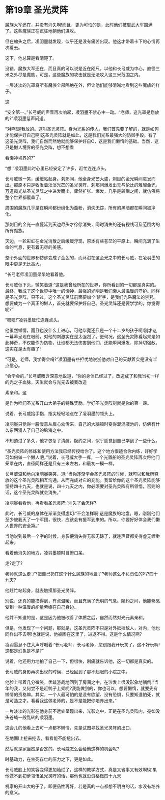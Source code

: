 # 第19章 圣光灵阵

魔族大军还在，并没有消失啊!而且，更为可怕的是，此时他们被靡武大军围满了。这些魔族正在疯狂地朝他们进攻。

但在缩头之后，凌羽墨就发现，似乎还是没有痛苦出现。他这才带着卡下的心情再次看去。

这下，他总算是看清楚了。

没错，魔族大军还在，而且真的可以说是近在咫尺。以他和长弓威为中心，直径三米之外尽是魔族，可是，这些魔族的攻击就是无法攻入这三米范围之内。

一层淡淡的光罩将所有魔族全部隔绝在外，但让他们能够清晰地看到这些魔族的样子。

这

“安全第一。”长弓威的声音再次响起，凌羽墨不禁心中一动。“老师，这光罩是您放的?”凌羽墨低声问道。

“对啊!是我放的。这叫圣光灵阵。身为光系的传人，我们首先要了解的，就是如何才能保护好自己啊!这圣光灵阵就是如此，这是我们光系最强大的防御手段。有了这圣光灵阵，我们自然而然地就能够保护好自C，这是我们懒惰的基础。当然，这只是懒人境界的圣光灵阵，想不想看

看懒神境界的?”

“想!”凌羽墨此时心里已经安定了许多，赶忙连连点头。

长弓戚微一笑，缓缓站起身。刹那间，他全身光芒大盛，刺目的金光瞬间进发而出。那原本只是收发着淡淡光芒的圣光灵阵，刹那间爆发出无与伦比的难璨金光，万道霞光从圣光灵阵之中进发而出，骤然扩张、爆发，几乎是转瞬之间，就仿佛将整个世界都覆盖了。

周围的魔族几乎是在瞬间都纷纷化为齑粉，消失无踪，所有的黑暗都在瞬间被净化。

那刺目的金光一直蔓延到天边尽头才徐徐消失，同时消失的还有视线可及范围内的所有魔族。

天边，一轮彩虹在金光消散之后缓缓浮现，原本有些苍茫的平原上，瞬间充满了生命的气息，更有着无尽的美感。

整个外面的世界都仿佛变成了金色的，而沐浴在这金光之中的长弓威，在凌羽墨的眼中更是无比高大。

“长弓老师凌羽墨呆呆地看着他。

长弓威低下头，微笑着道:“这是我曾经所在的世界，你所看到的一切都是真实的。最终，我成了这个世界中唯一的懒神，最强的光明是我们懒人最温暖的守护。同样是圣光灵阵，只不过，这个圣光灵阵前面要加个‘禁’字，是我们光系魔法的禁咒。想要成为一个真正的懒人，首先就要保护好自己。圣光灵阵还是要学学的，你觉得呢?”

“嗯嗯!”凌羽墨赶忙连连点头。

他虽然懒情，而且也没什么上进心，可他毕竟还只是一个十二岁的孩子啊!刚才这一幕幕呈现在眼前，对他的刺激实在是太强烈了。更何况，这圣光灵陈看起来是如此神奇，不仅能作为防物，让谁都无法伤害到他们，还能瞬间爆发，除掉切强敌，这实在是太有趣了!

“可是，老师，我学得会吗?”凌羽墨有些担忧地说浙他对自己的天献着实是没有半点信心。

“会学会的。”长弓威眼含深意地说道，“你的身体已经过了，改造成了和我当初一样的光之子血脉，天生就会与光元去被我改造

素亲和。这

是作为咱们圣光系开山大弟子的特殊奖励。学好圣光灵阵刻就是你的第一课。

说着，长弓威拾手指，指尖轻轻地点在了凌羽墨的领头上。

凌羽墨只觉得一股暖意从眉心处传来，自己的大脑顿时变得混混液池的，仿佛有什么东西涌人了自己的脑海之中。

不知道过了多久，他才恢复了清醒，隐约之间，似乎感觉到自己学到了一些什么。

“圣光灵阵的修炼和使用方法我已经传授给你了。这个地方很适合你内练，好好学习如何做一个懒人吧。”说着，长弓威大手一挥，一个光置船的圣光灵阵再次将他们笼罩在内，直径同样还是只有三米左右，和最初一模一样。

长弓威温和地向凌羽墨笑笑，道:“当你逐渐学会圣光灵阵的时候，就可以和我所释放的这个圣光灵阵相互沟通，从而完成对它的充能。我留给你的这个圣光灵阵能够坚持四十九天，也就是说，四十九天之内，你必须要对圣光灵阵有所领悟，否则的话，这个圣光灵阵就会消失。”

凌羽墨看看他，再看看圣光灵阵:“消失了会怎样?

此时，长弓威的身体在渐渐变得虚幻:“不会怎样啊!这是魔族的地盘。嗯，刚刚他们至少被我灭了一个军团，很快，应该会有援军到来的。所以，你要好好体会我们懒人世界的安全第。”

当他说到最后一个字的时候，身影便消失得无影无踪了，就连声音都变得虚无缥缈起来。

看着他消失的地方，凌羽墨顿时目瞪口呆。

走?走了?

老师就这么走了?把自己扔在这个什么魔族的地盘了?老师这么不负责任的吗?四十九天?

他赶忙站起身，就去触摸那圣光灵阵。

别说，还真的能摸得到，有点温暖，而且充满了光明的气息。隐约之间，他能够感受到一种温暖的能量紫绕在自己身边。

他并不知道的是，这是因为他被改善了体质之后，自然而然对光元素亲和。

但是，他发现了一个问题，那就是，这圣光灵阵不只是对外抵挡敌人，对内，他也同样出不去啊!也就是说，他被困在这里了，进退不得。这是什么情况啊?

凌羽墨忍不住大声呼喊着:“长弓老师、长弓老师，您别跟我开玩笑了，这不好玩啊!这都是幻象是不是?”

说着，他还用力地拍了自己一下，但很快，剧痛就告诉他，这一切都是真实的。

长弓威的身影再次出现的时候，已经回到了那不起眼的小院之中。

他脸上带着几分微笑，优哉游哉地回到了房间之中，在沙发上很没形象地躺倒:“当年的我，又何尝不是赶鸭子上架呢?我能做到的，你也可以。想要懒惰，就要先有懒情的资格嘛。其实，一个人最可怕的是没有欲望、没有恐惧，只要知道怕死，就是可造之才。看看我这做老师的，是不是能把你培养出来。”

一片淡淡的光影在他身前不远处呈现出来，光影之中，正是在圣光灵阵内，宛如没头苍蝇一般乱转的凌羽墨。

这会儿的他看上去可一点都不懒情，先是试图寻找圣光灵阵的出口，

在地面I上挖来挖去，看看能不能挖出去。

然后就是家当然是否定的。长弓威怎么会给他这样的机会呢?

时基动力，在生死存亡的压力之下，更是如此。

长弓威脸上的笑容变得更加灿烂了，这样的教学方式，真是又省事又有效啊!如果他做不到初步领悟圣光灵阵的话，那他也就没资格做四十九天

机家的开山大的子了。即便品性再好，若是真的一点都想不明白的话，水没有培养的意义。
